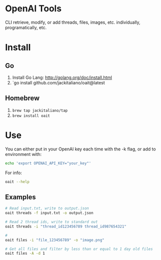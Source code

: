 # OpenAI Tools
CLI retrieve, modify, or add threads, files, images, etc. individually, programatically, etc.

# Install
## Go
1. Install Go Lang: http://golang.org/doc/install.html
2. `go install github.com/jackitaliano/oait@latest

## Homebrew
1. `brew tap jackitaliano/tap`
2. `brew install oait`

# Use
You can either put in your OpenAI key each time with the -k flag, or add to environment with:
```bash
echo 'export OPENAI_API_KEY="your_key"'
```

For info:
```bash
oait --help
```

## Examples
```bash
# Read input.txt, write to output.json
oait threads -f input.txt -o output.json
```

```bash
# Read 2 thread ids, write to standard out
oait threads -i "thread_id123456789 thread_id987654321"
```

```bash
# 
oait files -i "file_123456789" -o "image.png"
```

```bash
# Get all files and filter by less than or equal to 1 day old files
oait files -A -d 1
```


